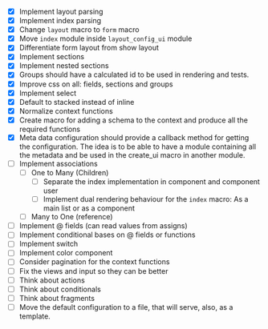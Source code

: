 - [x] Implement layout parsing
- [x] Implement index parsing
- [x] Change `layout` macro to `form` macro
- [x] Move `index` module inside `layout_config_ui` module
- [x] Differentiate form layout from show layout
- [x] Implement sections
- [x] Implement nested sections
- [x] Groups should have a calculated id to be used in rendering and tests.
- [x] Improve css on all: fields, sections and groups
- [x] Implement select
- [x] Default to stacked instead of inline
- [x] Normalize context functions
- [x] Create macro for adding a schema to the context and produce all the required functions
- [x] Meta data configuration should provide a callback method for getting the configuration.
    The idea is to be able to have a module containing all the metadata and be used 
    in the create_ui macro in another module.
- [ ] Implement associations
  - [ ] One to Many (Children)
    - [ ] Separate the index implementation in component and component user
    - [ ] Implement dual rendering behaviour for the `index` macro: As a main list or as a component
  - [ ] Many to One (reference)
- [ ] Implement @ fields (can read values from assigns)
- [ ] Implement conditional bases on @ fields or functions
- [ ] Implement switch
- [ ] Implement color component
- [ ] Consider pagination for the context functions
- [ ] Fix the views and input so they can be better
- [ ] Think about actions
- [ ] Think about conditionals
- [ ] Think about fragments
- [ ] Move the default configuration to a file, that will serve, also, as a template.
